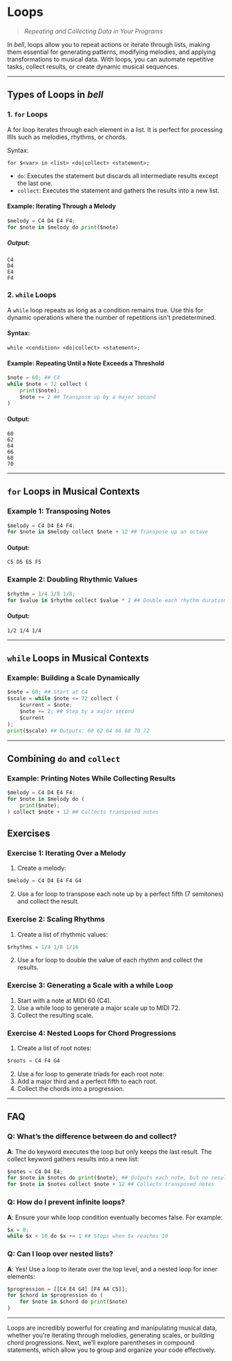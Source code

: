 # Loops

> _Repeating and Collecting Data in Your Programs_

In _bell_, loops allow you to repeat actions or iterate through lists, making them essential for generating patterns, modifying melodies, and applying transformations to musical data. With loops, you can automate repetitive tasks, collect results, or create dynamic musical sequences.

---

## Types of Loops in _bell_

### 1. `for` Loops

A for loop iterates through each element in a list. It is perfect for processing lllls such as melodies, rhythms, or chords.

Syntax:

`for $<var> in <list> <do|collect> <statement>;`

- `do`: Executes the statement but discards all intermediate results except the last one.
- `collect`: Executes the statement and gathers the results into a new list.

#### Example: Iterating Through a Melody

```py
$melody = C4 D4 E4 F4;
for $note in $melody do print($note)
```

##### Output:

```
C4
D4
E4
F4
```

### 2. `while` Loops

A `while` loop repeats as long as a condition remains true. Use this for dynamic operations where the number of repetitions isn't predetermined.

#### Syntax:

```
while <condition> <do|collect> <statement>;
```

#### Example: Repeating Until a Note Exceeds a Threshold

```py
$note = 60; ## C4
while $note < 72 collect (
    print($note);
    $note += 2 ## Transpose up by a major second
)
```

#### Output:

```
60
62
64
66
68
70
```

---

## `for` Loops in Musical Contexts

### Example 1: Transposing Notes

```py
$melody = C4 D4 E4 F4;
for $note in $melody collect $note + 12 ## Transpose up an octave
```

#### Output:

```
C5 D5 E5 F5
```

### Example 2: Doubling Rhythmic Values

```py
$rhythm = 1/4 1/8 1/8;
for $value in $rhythm collect $value * 2 ## Double each rhythm duration
```

#### Output:

`1/2 1/4 1/4`

---

## `while` Loops in Musical Contexts

### Example: Building a Scale Dynamically

```py
$note = 60; ## Start at C4
$scale = while $note <= 72 collect (
    $current = $note;
    $note += 2; ## Step by a major second
    $current
);
print($scale) ## Outputs: 60 62 64 66 68 70 72
```

---

## Combining `do` and `collect`

### Example: Printing Notes While Collecting Results

```py
$melody = C4 D4 E4 F4;
for $note in $melody do (
    print($note);
) collect $note + 12 ## Collects transposed notes
```

## Exercises

### Exercise 1: Iterating Over a Melody

1. Create a melody:

```py
$melody = C4 D4 E4 F4 G4
```

2. Use a for loop to transpose each note up by a perfect fifth (7 semitones) and collect the result.

### Exercise 2: Scaling Rhythms

1. Create a list of rhythmic values:

```py
$rhythms = 1/4 1/8 1/16
```

2. Use a for loop to double the value of each rhythm and collect the results.

### Exercise 3: Generating a Scale with a while Loop

1. Start with a note at MIDI 60 (C4).
2. Use a while loop to generate a major scale up to MIDI 72.
3. Collect the resulting scale.

### Exercise 4: Nested Loops for Chord Progressions

1. Create a list of root notes:

```py
$roots = C4 F4 G4
```

2. Use a for loop to generate triads for each root note:
3. Add a major third and a perfect fifth to each root.
4. Collect the chords into a progression.

---

## FAQ

### Q: What’s the difference between do and collect?

**A**: The do keyword executes the loop but only keeps the last result. The collect keyword gathers results into a new list:

```py
$notes = C4 D4 E4;
for $note in $notes do print($note); ## Outputs each note, but no result is collected
for $note in $notes collect $note + 12 ## Collects transposed notes
```

### Q: How do I prevent infinite loops?

**A**: Ensure your while loop condition eventually becomes false. For example:

```py
$x = 0;
while $x < 10 do $x += 1 ## Stops when $x reaches 10
```

### Q: Can I loop over nested lists?

**A**: Yes! Use a loop to iterate over the top level, and a nested loop for inner elements:

```py
$progression = [[C4 E4 G4] [F4 A4 C5]];
for $chord in $progression do (
    for $note in $chord do print($note)
)
```

---

Loops are incredibly powerful for creating and manipulating musical data, whether you’re iterating through melodies, generating scales, or building chord progressions. Next, we’ll explore parentheses in compound statements, which allow you to group and organize your code effectively.
